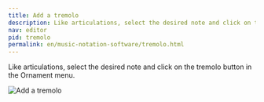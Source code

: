 ```yaml
---
title: Add a tremolo
description: Like articulations, select the desired note and click on the tremolo button in the Ornament menu.
nav: editor
pid: tremolo
permalink: en/music-notation-software/tremolo.html
---
```


Like articulations, select the desired note and click on the tremolo button in the Ornament menu.

![Add a tremolo](https://flat.io/img/help/editor_tremolo_en.gif)